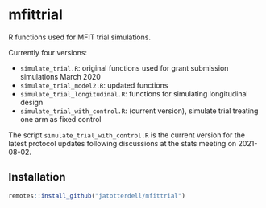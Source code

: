 # mfittrial

R functions used for MFIT trial simulations.

Currently four versions:

- `simulate_trial.R`: original functions used for grant submission simulations March 2020
- `simulate_trial_model2.R`: updated functions
- `simulate_trial_longitudinal.R`: functions for simulating longitudinal design
- `simulate_trial_with_control.R`: (current version), simulate trial treating one arm as fixed control

The script `simulate_trial_with_control.R` is the current version  for the latest protocol updates following discussions at the stats meeting on 2021-08-02.

## Installation

```r
remotes::install_github("jatotterdell/mfittrial")
```
